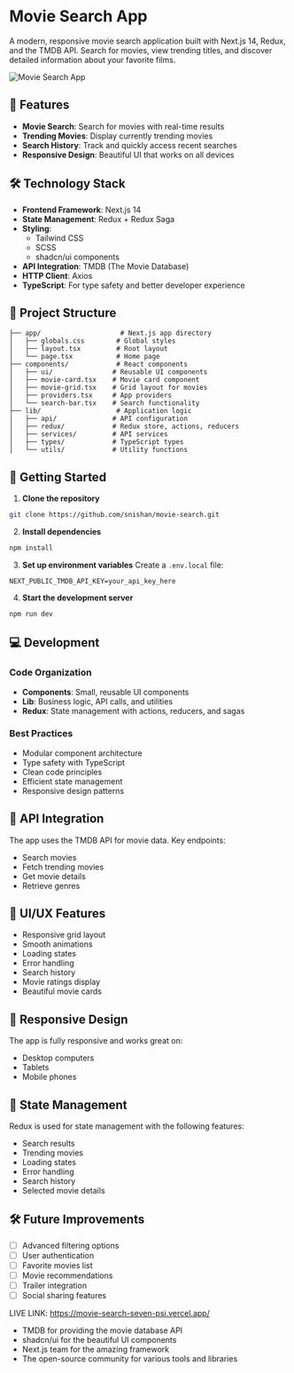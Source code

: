 # Movie Search App

A modern, responsive movie search application built with Next.js 14, Redux, and the TMDB API. Search for movies, view trending titles, and discover detailed information about your favorite films.

![Movie Search App](https://images.unsplash.com/photo-1489599849927-2ee91cede3ba?auto=format&fit=crop&q=80&w=1200&h=400)

## 🌟 Features

- **Movie Search**: Search for movies with real-time results
- **Trending Movies**: Display currently trending movies
- **Search History**: Track and quickly access recent searches
- **Responsive Design**: Beautiful UI that works on all devices

## 🛠️ Technology Stack

- **Frontend Framework**: Next.js 14
- **State Management**: Redux + Redux Saga
- **Styling**: 
  - Tailwind CSS
  - SCSS
  - shadcn/ui components
- **API Integration**: TMDB (The Movie Database)
- **HTTP Client**: Axios
- **TypeScript**: For type safety and better developer experience

## 📁 Project Structure

```
├── app/                    # Next.js app directory
│   ├── globals.css        # Global styles
│   ├── layout.tsx         # Root layout
│   └── page.tsx           # Home page
├── components/            # React components
│   ├── ui/               # Reusable UI components
│   ├── movie-card.tsx    # Movie card component
│   ├── movie-grid.tsx    # Grid layout for movies
│   ├── providers.tsx     # App providers
│   └── search-bar.tsx    # Search functionality
├── lib/                   # Application logic
│   ├── api/              # API configuration
│   ├── redux/            # Redux store, actions, reducers
│   ├── services/         # API services
│   ├── types/            # TypeScript types
│   └── utils/            # Utility functions
```

## 🚀 Getting Started

1. **Clone the repository**
```bash
git clone https://github.com/snishan/movie-search.git
```

2. **Install dependencies**
```bash
npm install
```

3. **Set up environment variables**
Create a `.env.local` file:
```env
NEXT_PUBLIC_TMDB_API_KEY=your_api_key_here
```

4. **Start the development server**
```bash
npm run dev
```

## 💻 Development

### Code Organization
- **Components**: Small, reusable UI components
- **Lib**: Business logic, API calls, and utilities
- **Redux**: State management with actions, reducers, and sagas

### Best Practices
- Modular component architecture
- Type safety with TypeScript
- Clean code principles
- Efficient state management
- Responsive design patterns

## 🔑 API Integration

The app uses the TMDB API for movie data. Key endpoints:
- Search movies
- Fetch trending movies
- Get movie details
- Retrieve genres

## 🎨 UI/UX Features

- Responsive grid layout
- Smooth animations
- Loading states
- Error handling
- Search history
- Movie ratings display
- Beautiful movie cards

## 📱 Responsive Design

The app is fully responsive and works great on:
- Desktop computers
- Tablets
- Mobile phones

## 🔄 State Management

Redux is used for state management with the following features:
- Search results
- Trending movies
- Loading states
- Error handling
- Search history
- Selected movie details

## 🛠️ Future Improvements

- [ ] Advanced filtering options
- [ ] User authentication
- [ ] Favorite movies list
- [ ] Movie recommendations
- [ ] Trailer integration
- [ ] Social sharing features

LIVE LINK:  https://movie-search-seven-psi.vercel.app/

- TMDB for providing the movie database API
- shadcn/ui for the beautiful UI components
- Next.js team for the amazing framework
- The open-source community for various tools and libraries

